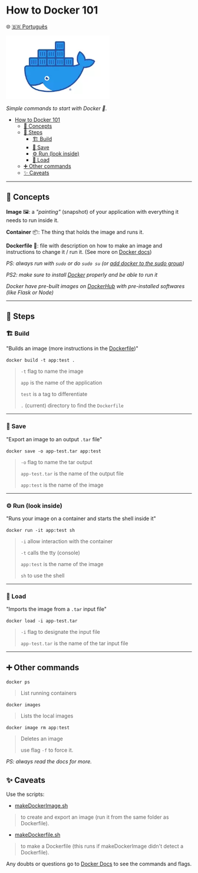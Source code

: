 # How to Docker 101

🌐 [🇧🇷 Português](README.md)

![Docker](./assets/docker.webp)

_Simple commands to start with Docker 🐋._

- [How to Docker 101](#how-to-docker-101)
  - [🧠 Concepts](#-concepts)
  - [🐾 Steps](#-steps)
    - [🏗️ Build](#️-build)
    - [💾 Save](#-save)
    - [⚙️ Run (look inside)](#️-run-look-inside)
    - [💼 Load](#-load)
  - [➕ Other commands](#-other-commands)
  - [✨ Caveats](#-caveats)

---

## 🧠 Concepts

**Image** 🖼️: a _"painting"_ (snapshot) of your application with everything it needs to run inside it.

**Container** 📦: The thing that holds the image and runs it.

**Dockerfile** 📃: file with description on how to make an image and instructions to change it / run it. (See more on [Docker docs](https://docs.docker.com/engine/reference/builder/#format))

_PS: always run with `sudo` or do `sudo su` (or [add docker to the sudo group](https://docs.docker.com/engine/install/linux-postinstall/))_

_PS2: make sure to install [Docker](https://docs.docker.com/) properly and be able to run it_

_Docker have pre-built images on [DockerHub](https://hub.docker.com/) with pre-installed softwares (like Flask or Node)_

---

## 🐾 Steps

### 🏗️ Build

"Builds an image (more instructions in the [Dockerfile](Dockerfile))"

`docker build -t app:test .`
> `-t` flag to name the image
>
> `app` is the name of the application
>
> `test` is a tag to differentiate
>
> `.` (current) directory to find the `Dockerfile`
---

### 💾 Save

"Export an image to an output `.tar` file"

`docker save -o app-test.tar app:test`
> `-o` flag to name the tar output
>
> `app-test.tar` is the name of the output file
>
> `app:test` is the name of the image
---

### ⚙️ Run (look inside)

"Runs your image on a container and starts the shell inside it"

`docker run -it app:test sh`
> `-i` allow interaction with the container
>
> `-t` calls the tty (console)
>
> `app:test` is the name of the image
>
> `sh` to use the shell
---

### 💼 Load

"Imports the image from a `.tar` input file"

`docker load -i app-test.tar`
> `-i` flag to designate the input file
>
> `app-test.tar` is the name of the tar input file
---

## ➕ Other commands

`docker ps`
> List running containers

`docker images`
> Lists the local images

`docker image rm app:test`
> Deletes an image
>
> use flag `-f` to force it.

_PS: always read the docs for more._

## ✨ Caveats

Use the scripts:

- [makeDockerImage.sh](./makeDockerImage.sh)

> to create and export an image (run it from the same folder as Dockerfile).

- [makeDockerfile.sh](./makeDockerfile.sh)

> to make a Dockerfile (this runs if makeDockerImage didn't detect a Dockerfile).

Any doubts or questions go to [Docker Docs](https://docs.docker.com/) to see the commands and flags.
